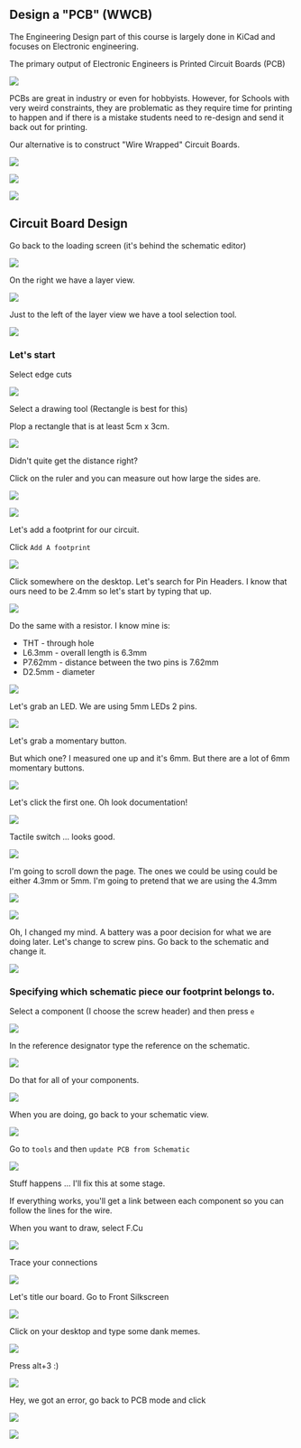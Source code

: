 ## Design a "PCB" (WWCB)

The Engineering Design part of this course is largely done in KiCad and focuses on Electronic engineering. 

The primary output of Electronic Engineers is Printed Circuit Boards (PCB)

![](assets/2024-03-11-12-15-37.png)

PCBs are great in industry or even for hobbyists. However, for Schools with very weird constraints, they are problematic as they require time for printing to happen and if there is a mistake students need to re-design and send it back out for printing.

Our alternative is to construct "Wire Wrapped" Circuit Boards. 

![](assets/2024-03-11-12-16-42.png)

![](assets/2024-03-11-12-16-52.png)

![](assets/2024-03-11-12-16-58.png)

## Circuit Board Design

Go back to the loading screen (it's behind the schematic editor)

![](assets/2024-03-11-12-18-00.png)

On the right we have a layer view. 

![](assets/2024-03-11-12-18-29.png)

Just to the left of the layer view we have a tool selection tool. 

![](assets/2024-03-11-12-18-50.png)

### Let's start

Select edge cuts

![](assets/2024-03-11-12-19-29.png)

Select a drawing tool (Rectangle is best for this)

Plop a rectangle that is at least 5cm x 3cm.


![](assets/2024-03-11-12-20-18.png)


Didn't quite get the distance right? 

Click on the ruler and you can measure out how large the sides are. 

![](assets/2024-03-11-12-22-30.png)

![](assets/2024-03-11-12-22-47.png)

Let's add a footprint for our circuit. 

Click `Add A footprint`

![](assets/2024-03-11-12-24-36.png)


Click somewhere on the desktop. Let's search for Pin Headers. I know that ours need to be 2.4mm so let's start by typing that up. 

![](assets/2024-03-11-12-26-17.png)


Do the same with a resistor. I know mine is: 

* THT - through hole 
* L6.3mm - overall length is 6.3mm
* P7.62mm - distance between the two pins is 7.62mm
* D2.5mm - diameter

![](assets/2024-03-11-12-28-42.png)


Let's grab an LED. We are using 5mm LEDs 2 pins. 

![](assets/2024-03-11-12-30-16.png)

Let's grab a momentary button. 

But which one? I measured one up and it's 6mm. But there are a lot of 6mm momentary buttons. 

![](assets/2024-03-11-12-34-01.png)

Let's click the first one. Oh look documentation! 


![](assets/2024-03-11-12-34-10.png)

Tactile switch ... looks good. 

![](assets/2024-03-11-12-34-22.png)


I'm going to scroll down the page. The ones we could be using could be either 4.3mm or 5mm. I'm going to pretend that we are using the 4.3mm


![](assets/2024-03-11-12-34-55.png)



![](assets/2024-03-11-12-36-38.png)


Oh, I changed my mind. A battery was a poor decision for what we are doing later. Let's change to screw pins. Go back to the schematic and change it. 


![](assets/2024-03-11-12-43-44.png)


### Specifying which schematic piece our footprint belongs to. 

Select a component (I choose the screw header) and then press `e`

![](assets/2024-03-11-12-43-08.png)



In the reference designator type the reference on the schematic. 

![](assets/2024-03-11-12-43-24.png)


Do that for all of your components. 

![](assets/2024-03-11-12-44-01.png)


When you are doing, go back to your schematic view. 

![](assets/2024-03-11-12-44-20.png)

Go to `tools` and then `update PCB from Schematic`

![](assets/2024-03-11-12-44-31.png)


Stuff happens ... I'll fix this at some stage. 

If everything works, you'll get a link between each component so you can follow the lines for the wire. 

When you want to draw, select F.Cu

![](assets/2024-03-11-12-54-01.png)

Trace your connections


![](assets/2024-03-11-12-58-05.png)

Let's title our board. Go to Front Silkscreen

![](assets/2024-03-11-13-00-32.png)

Click on your desktop and type some dank memes. 

![](assets/2024-03-11-13-00-44.png)


Press alt+3 :)

![](assets/2024-03-11-13-08-35.png)

Hey, we got an error, go back to PCB mode and click 

![](assets/2024-03-11-13-09-12.png)

![](assets/2024-03-11-13-09-28.png)
